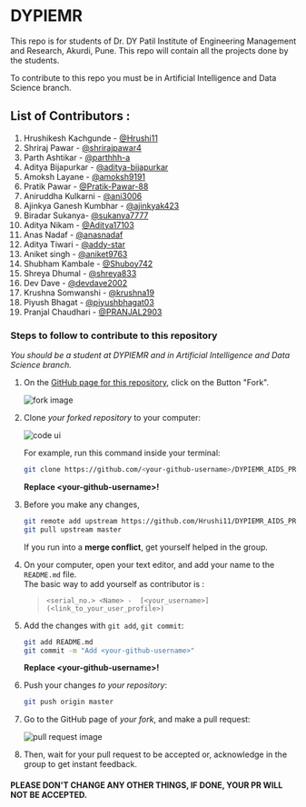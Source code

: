 # DYPIEMR
This repo is for students of Dr. DY Patil Institute of Engineering Management and Research, Akurdi, Pune.
This repo will contain all the projects done by the students.

To contribute to this repo you must be in Artificial Intelligence and Data Science branch.

## List of Contributors : <br>
1. Hrushikesh Kachgunde - [@Hrushi11](https://github.com/Hrushi11)
2. Shriraj Pawar - [@shrirajpawar4](https://github.com/shrirajpawar4)
3. Parth Ashtikar - [@parthhh-a](https://github.com/parthhh-a)
4. Aditya Bijapurkar - [@aditya-bijapurkar](https://github.com/aditya-bijapurkar)
5. Amoksh Layane - [@amoksh9191](https://github.com/amoksh9191)
6. Pratik Pawar - [@Pratik-Pawar-88](https://github.com/Pratik-Pawar-88)
7. Aniruddha Kulkarni - [@ani3006](https://github.com/ani3006)
8. Ajinkya Ganesh Kumbhar - [@ajinkyak423](https://github.com/ajinkyak423)
9. Biradar Sukanya- [@sukanya7777](https://github.com/sukanya7777)
10. Aditya Nikam - [@Aditya17103](https://github.com/Aditya17103)
11. Anas Nadaf - [@anasnadaf](https://github.com/anasnadaf) 
12. Aditya Tiwari - [@addy-star](https://github.com/addy-star)
13. Aniket singh - [@aniket9763](https://github.com/aniket9763)
14. Shubham Kambale - [@Shuboy742](https://github.com/Shuboy742)
15. Shreya Dhumal - [@shreya833](https://github.com/shreya833)
16. Dev Dave - [@devdave2002](https://github.com/devdave2002)
17. Krushna Somwanshi - [@krushna19](https://github.com/krushna19)
18. Piyush Bhagat - [@piyushbhagat03](https://github.com/piyushbhagat03)
19. Pranjal Chaudhari - [@PRANJAL2903](https://github.com/PRANJAL2903)

### Steps to follow to contribute to this repository

*You should be a student at DYPIEMR and in Artificial Intelligence and Data Science branch.*
   
1. On the [GitHub page for this repository](https://github.com/Hrushi11/DYPIEMR_AIDS_PROJ), click on the Button "Fork".

   ![fork image](https://help.github.com/assets/images/help/repository/fork_button.jpg)

2. Clone _your forked repository_ to your computer:

   ![code ui](https://docs.github.com/assets/images/help/repository/code-button.png)

    For example, run this command inside your terminal:

    ```bash
    git clone https://github.com/<your-github-username>/DYPIEMR_AIDS_PROJ.git
    ```

    **Replace \<your-github-username\>!**

4. Before you make any changes,

    ```bash
    git remote add upstream https://github.com/Hrushi11/DYPIEMR_AIDS_PROJ.git
    git pull upstream master
    ```

    If you run into a **merge conflict**, get yourself helped in the group.

5. On your computer, open your text editor, and add your name to the `README.md` file. <br>
   The basic way to add yourself as contributor is : 
   > `<serial_no.> <Name> -  [<your_username>](<link_to_your_user_profile>)`

6. Add the changes with `git add`, `git commit`:

    ```bash
    git add README.md
    git commit -m "Add <your-github-username>"
    ```

    **Replace \<your-github-username\>!**

7. Push your changes _to your repository_:

    ```bash
    git push origin master
    ```

8. Go to the GitHub page of _your fork_, and make a pull request:

    ![pull request image](https://help.github.com/assets/images/help/pull_requests/choose-base-and-compare-branches.png)

9. Then, wait for your pull request to be accepted or, acknowledge in the group to get instant feedback.

#### PLEASE DON'T CHANGE ANY OTHER THINGS, IF DONE, YOUR PR WILL NOT BE ACCEPTED.
    
    
